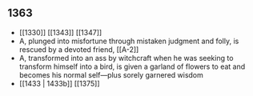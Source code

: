 ## 1363
- [[1330]] [[1343]] [[1347]] 
- A, plunged into misfortune through mistaken judgment and folly, is rescued by a devoted friend, [[A-2]]
- A, transformed into an ass by witchcraft when he was seeking to transform himself into a bird, is given a garland of flowers to eat and becomes his normal self—plus sorely garnered wisdom
- [[1433 | 1433b]] [[1375]] 

